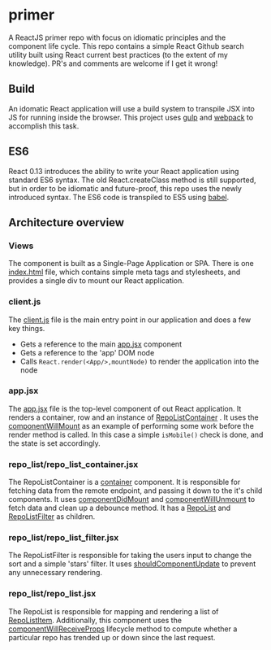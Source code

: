 # primer
A ReactJS primer repo with focus on idiomatic principles and the component life cycle. This repo contains a simple
React Github search utility built using React current best practices (to the extent of my knowledge). PR's and comments are
welcome if I get it wrong!

## Build
An idomatic React application will use a build system to transpile JSX into JS for running inside the browser. This
project uses [gulp](http://gulpjs.com/) and [webpack](http://webpack.github.io/) to accomplish this task.

## ES6
React 0.13 introduces the ability to write your React application using standard ES6 syntax. 
The old React.createClass method is still supported, but in order to be idiomatic and future-proof, this repo uses
the newly introduced syntax. The ES6 code is transpiled to ES5 using [babel](https://babeljs.io/).

## Architecture overview

### Views

The component is built as a Single-Page Application or SPA. There is one [index.html](https://github.com/TucsonReactJS/primer/blob/master/app/index.html) file, which contains simple meta tags and stylesheets, and provides a single div to mount our React application.

### client.js

The [client.js](https://github.com/TucsonReactJS/primer/blob/master/app/client.js) file is the main entry point in our application and does a few key things.
* Gets a reference to the main [app.jsx](https://github.com/TucsonReactJS/primer/blob/master/app/app.jsx) component
* Gets a reference to the 'app' DOM node
* Calls ```React.render(<App/>,mountNode)``` to render the application into the node 

### app.jsx

The [app.jsx](https://github.com/TucsonReactJS/primer/blob/master/app/app.jsx) file is the top-level component of out React application. It renders a container, row and an instance of [RepoListContainer](https://github.com/TucsonReactJS/primer/blob/master/app/repo_list/repo_list_container.jsx)
. It uses the [componentWillMount](http://facebook.github.io/react/docs/component-specs.html#mounting-componentwillmount) as an example of performing some work before the render method is called. In this case a simple ```isMobile()``` check is done, and the state is set accordingly.

### repo_list/repo_list_container.jsx

The RepoListContainer is a [container](https://medium.com/@learnreact/container-components-c0e67432e005) component. It is responsible for fetching data from the remote endpoint, and passing it down to the it's child components. It uses [componentDidMount](https://facebook.github.io/react/docs/component-specs.html#mounting-componentdidmount) and [componentWillUnmount](http://facebook.github.io/react/docs/component-specs.html#unmounting-componentwillunmount) to fetch data and clean up a debounce method. It has a [RepoList](https://github.com/TucsonReactJS/primer/blob/master/app/repo_list/repo_list.jsx) and [RepoListFilter](https://github.com/TucsonReactJS/primer/blob/master/app/repo_list/repo_list_filter.jsx) as children.

### repo_list/repo_list_filter.jsx

The RepoListFilter is responsible for taking the users input to change the sort and a simple 'stars' filter. It uses [shouldComponentUpdate](http://facebook.github.io/react/docs/component-specs.html#updating-shouldcomponentupdate) to prevent any unnecessary rendering.

### repo_list/repo_list.jsx

The RepoList is responsible for mapping and rendering a list of [RepoListItem](https://github.com/TucsonReactJS/primer/blob/master/app/repo_list/repo_list_item.jsx). Additionally, this component uses the [componentWillReceiveProps](http://facebook.github.io/react/docs/component-specs.html#updating-componentwillreceiveprops) lifecycle method to compute whether a particular repo has trended up or down since the last request.
